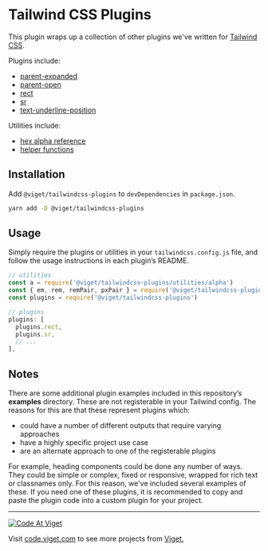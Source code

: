 # Tailwind CSS Plugins

This plugin wraps up a collection of other plugins we've written for [Tailwind CSS](https://tailwindcss.com/).

Plugins include:
* [parent-expanded](/plugins/parent-expanded/)
* [parent-open](/plugins/parent-open/)
* [rect](/plugins/rect/)
* [sr](/plugins/sr/)
* [text-underline-position](/plugins/text-underline-position/)

Utilities include:
* [hex alpha reference](/utilities/alpha/)
* [helper functions](/utilities/fns/)

## Installation

Add `@viget/tailwindcss-plugins` to `devDependencies` in `package.json`.

```bash
yarn add -D @viget/tailwindcss-plugins
```

## Usage

Simply require the plugins or utilities in your `tailwindcss.config.js` file, and follow the usage instructions in each plugin’s README.

```js
// utilities
const a = require('@viget/tailwindcss-plugins/utilities/alpha')
const { em, rem, remPair, pxPair } = require('@viget/tailwindcss-plugins/utilities/fns')
const plugins = require('@viget/tailwindcss-plugins')

// plugins
plugins: [
  plugins.rect,
  plugins.sr,
  // ...
],
```

## Notes

There are some additional plugin examples included in this repository’s **examples** directory. These are not registerable in your Tailwind config. The reasons for this are that these represent plugins which:

* could have a number of different outputs that require varying approaches
* have a highly specific project use case
* are an alternate approach to one of the registerable plugins

For example, heading components could be done any number of ways. They could be simple or complex, fixed or responsive, wrapped for rich text or classnames only. For this reason, we've included several examples of these. If you need one of these plugins, it is recommended to copy and paste the plugin code into a custom plugin for your project.

---

<a href="http://code.viget.com">
  <img src="http://code.viget.com/github-banner.png" alt="Code At Viget">
</a>

Visit [code.viget.com](http://code.viget.com) to see more projects from [Viget.](https://viget.com)
